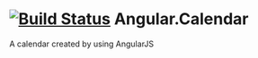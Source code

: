 [![Build Status](https://travis-ci.org/stephenzeng/Angular.Calendar.svg)](https://travis-ci.org/stephenzeng/Angular.Calendar)
Angular.Calendar
================

A calendar created by using AngularJS
